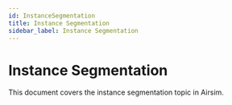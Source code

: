 ```yaml
---
id: InstanceSegmentation
title: Instance Segmentation
sidebar_label: Instance Segmentation
---
```


# Instance Segmentation

This document covers the instance segmentation topic in Airsim.